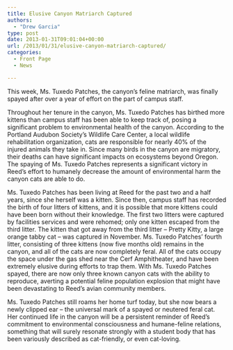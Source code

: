```yaml
---
title: Elusive Canyon Matriarch Captured
authors: 
  - "Drew Garcia"
type: post
date: 2013-01-31T09:01:04+00:00
url: /2013/01/31/elusive-canyon-matriarch-captured/
categories:
  - Front Page
  - News

---
```

This week, Ms. Tuxedo Patches, the canyon’s feline matriarch, was finally spayed after over a year of effort on the part of campus staff.

Throughout her tenure in the canyon, Ms. Tuxedo Patches has birthed more kittens than campus staff has been able to keep track of, posing a significant problem to environmental health of the canyon. According to the Portland Audubon Society’s Wildlife Care Center, a local wildlife rehabilitation organization, cats are responsible for nearly 40% of the injured animals they take in. Since many birds in the canyon are migratory, their deaths can have significant impacts on ecosystems beyond Oregon. The spaying of Ms. Tuxedo Patches represents a significant victory in Reed’s effort to humanely decrease the amount of environmental harm the canyon cats are able to do.

Ms. Tuxedo Patches has been living at Reed for the past two and a half years, since she herself was a kitten. Since then, campus staff has recorded the birth of four litters of kittens, and it is possible that more kittens could have been born without their knowledge. The first two litters were captured by facilities services and were rehomed; only one kitten escaped from the third litter. The kitten that got away from the third litter – Pretty Kitty, a large orange tabby cat – was captured in November. Ms. Tuxedo Patches’ fourth litter, consisting of three kittens (now five months old) remains in the canyon, and all of the cats are now completely feral. All of the cats occupy the space under the gas shed near the Cerf Amphitheater, and have been extremely elusive during efforts to trap them. With Ms. Tuxedo Patches spayed, there are now only three known canyon cats with the ability to reproduce, averting a potential feline population explosion that might have been devastating to Reed’s avian community members.

Ms. Tuxedo Patches still roams her home turf today, but she now bears a newly clipped ear – the universal mark of a spayed or neutered feral cat. Her continued life in the canyon will be a persistent reminder of Reed’s commitment to environmental consciousness and humane-feline relations, something that will surely resonate strongly with a student body that has been variously described as cat-friendly, or even cat-loving.